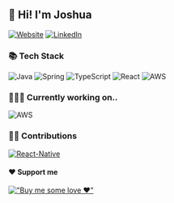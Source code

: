 ## 👋 Hi! I'm Joshua 
[![Website](https://img.shields.io/badge/Website-joshuaw.de-blue?style=flat-square)](https://joshuaw.de)
[![LinkedIn](http://img.shields.io/badge/-LinkedIn-0072b1?style=flat-square&logo=linkedin&logoColor=ffffff)](https://www.linkedin.com/in/joshuawiegmann/)

### 📚 Tech Stack
![Java](http://img.shields.io/badge/-Java-007396?style=flat-square&logo=java&logoColor=ffffff)
![Spring](http://img.shields.io/badge/-Spring-6DB33F?style=flat-square&logo=spring&logoColor=ffffff)
![TypeScript](https://img.shields.io/badge/-TypeScript-%23F7DF1C?style=flat-square&logo=typescript&logoColor=%23ffffff&labelColor=%233178c6&color=%233178c6)
![React](https://img.shields.io/badge/-React-%23282C34?style=flat-square&logo=react)
![AWS](https://img.shields.io/badge/-AWS-000000?style=flat-square&logo=amazonaws&logoColor=%23000000&labelColor=%23FF9900&color=%23FF9900)

### 🏃🏻‍♂️ Currently working on..
![AWS](https://img.shields.io/badge/-AWS-000000?style=flat-square&logo=amazonaws&logoColor=%23000000&labelColor=%23FF9900&color=%23FF9900)

### 🏋🏻 Contributions
[![React-Native](https://camo.githubusercontent.com/04a726a18be5d3cd4ce27aa0323548e5ded19d68efb98952836f40a914b91e99/68747470733a2f2f696d672e736869656c64732e696f2f62616467652f52656163742d2d4e61746976652d2532333238324333343f7374796c653d666c61742d737175617265266c6f676f3d7265616374)](https://github.com/facebook/react-native/commits?author=daschaa)

#### ❤️ Support me 
[!["Buy me some love ❤️"](https://img.shields.io/badge/%E2%9D%A4%EF%B8%8F-Buy%20me%20some%20love-blue)](https://www.buymeacoffee.com/daschaa)
